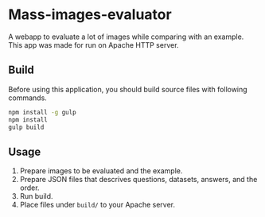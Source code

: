 Mass-images-evaluator
===
A webapp to evaluate a lot of images while comparing with an example.  
This app was made for run on Apache HTTP server.

Build
---
Before using this application, you should build source files with following commands.
```sh
npm install -g gulp
npm install
gulp build
```

Usage
---
1. Prepare images to be evaluated and the example.
2. Prepare JSON files that descrives questions, datasets, answers, and the order.
3. Run build.
4. Place files under `build/` to your Apache server.
